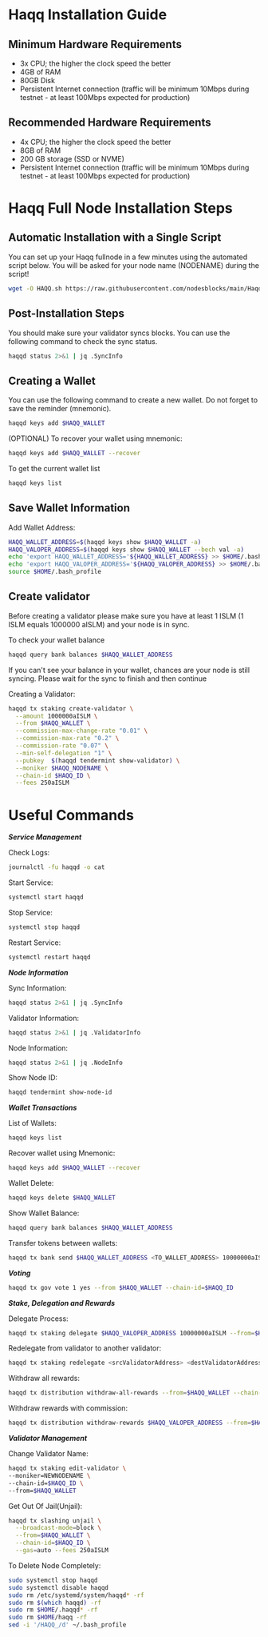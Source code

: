 # Haqq Installation Guide

## Minimum Hardware Requirements

- 3x CPU; the higher the clock speed the better
- 4GB of RAM
- 80GB Disk
- Persistent Internet connection (traffic will be minimum 10Mbps during testnet - at least 100Mbps expected for production)

## Recommended Hardware Requirements

- 4x CPU; the higher the clock speed the better
- 8GB of RAM
- 200 GB storage (SSD or NVME)
- Persistent Internet connection (traffic will be minimum 10Mbps during testnet - at least 100Mbps expected for production)

# Haqq Full Node Installation Steps

## Automatic Installation with a Single Script

You can set up your Haqq fullnode in a few minutes using the automated script below. You will be asked for your node name (NODENAME) during the script!

```bash
wget -O HAQQ.sh https://raw.githubusercontent.com/nodesblocks/main/Haqq-Network/HAQQ && chmod +x HAQQ.sh && ./HAQQ.sh
```
## Post-Installation Steps

You should make sure your validator syncs blocks. You can use the following command to check the sync status.
```bash
haqqd status 2>&1 | jq .SyncInfo
```
## Creating a Wallet
You can use the following command to create a new wallet. Do not forget to save the reminder (mnemonic).
```bash
haqqd keys add $HAQQ_WALLET
```
(OPTIONAL) To recover your wallet using mnemonic:
```bash
haqqd keys add $HAQQ_WALLET --recover
```
To get the current wallet list
```bash
haqqd keys list
```
## Save Wallet Information

Add Wallet Address:
```bash
HAQQ_WALLET_ADDRESS=$(haqqd keys show $HAQQ_WALLET -a)
HAQQ_VALOPER_ADDRESS=$(haqqd keys show $HAQQ_WALLET --bech val -a)
echo 'export HAQQ_WALLET_ADDRESS='${HAQQ_WALLET_ADDRESS} >> $HOME/.bash_profile
echo 'export HAQQ_VALOPER_ADDRESS='${HAQQ_VALOPER_ADDRESS} >> $HOME/.bash_profile
source $HOME/.bash_profile
```
## Create validator

Before creating a validator please make sure you have at least 1 ISLM (1 ISLM equals 1000000 aISLM) and your node is in sync.

To check your wallet balance
```bash
haqqd query bank balances $HAQQ_WALLET_ADDRESS
```
If you can't see your balance in your wallet, chances are your node is still syncing. Please wait for the sync to finish and then continue

Creating a Validator:
```bash
haqqd tx staking create-validator \
  --amount 1000000aISLM \
  --from $HAQQ_WALLET \
  --commission-max-change-rate "0.01" \
  --commission-max-rate "0.2" \
  --commission-rate "0.07" \
  --min-self-delegation "1" \
  --pubkey  $(haqqd tendermint show-validator) \
  --moniker $HAQQ_NODENAME \
  --chain-id $HAQQ_ID \
  --fees 250aISLM
```
# Useful Commands

***Service Management***

Check Logs:
```bash
journalctl -fu haqqd -o cat
```
Start Service:
```bash
systemctl start haqqd
```
Stop Service:
```bash
systemctl stop haqqd
```
Restart Service:
```bash
systemctl restart haqqd
```
***Node Information***

Sync Information:
```bash
haqqd status 2>&1 | jq .SyncInfo
```
Validator Information:
```bash
haqqd status 2>&1 | jq .ValidatorInfo
```
Node Information:
```bash
haqqd status 2>&1 | jq .NodeInfo
```
Show Node ID:
```bash
haqqd tendermint show-node-id
```
***Wallet Transactions***

List of Wallets:
```bash
haqqd keys list
```
Recover wallet using Mnemonic:
```bash
haqqd keys add $HAQQ_WALLET --recover
```
Wallet Delete:
```bash
haqqd keys delete $HAQQ_WALLET
```
Show Wallet Balance:
```bash
haqqd query bank balances $HAQQ_WALLET_ADDRESS
```
Transfer tokens between wallets:
```bash
haqqd tx bank send $HAQQ_WALLET_ADDRESS <TO_WALLET_ADDRESS> 10000000aISLM
```
***Voting***
```bash
haqqd tx gov vote 1 yes --from $HAQQ_WALLET --chain-id=$HAQQ_ID
```
***Stake, Delegation and Rewards***

Delegate Process:
```bash
haqqd tx staking delegate $HAQQ_VALOPER_ADDRESS 10000000aISLM --from=$HAQQ_WALLET --chain-id=$HAQQ_ID --gas=auto --fees 250aISLM
```
Redelegate from validator to another validator:
```bash
haqqd tx staking redelegate <srcValidatorAddress> <destValidatorAddress> 10000000aISLM --from=$HAQQ_WALLET --chain-id=$HAQQ_ID --gas=auto --fees 250aISLM
```
Withdraw all rewards:
```bash
haqqd tx distribution withdraw-all-rewards --from=$HAQQ_WALLET --chain-id=$HAQQ_ID --gas=auto --fees 250aISLM
```
Withdraw rewards with commission:
```bash
haqqd tx distribution withdraw-rewards $HAQQ_VALOPER_ADDRESS --from=$HAQQ_WALLET --commission --chain-id=$HAQQ_ID
```
***Validator Management***

Change Validator Name:
```bash
haqqd tx staking edit-validator \
--moniker=NEWNODENAME \
--chain-id=$HAQQ_ID \
--from=$HAQQ_WALLET
```
Get Out Of Jail(Unjail):
```bash
haqqd tx slashing unjail \
  --broadcast-mode=block \
  --from=$HAQQ_WALLET \
  --chain-id=$HAQQ_ID \
  --gas=auto --fees 250aISLM
```
To Delete Node Completely:
```bash
sudo systemctl stop haqqd
sudo systemctl disable haqqd
sudo rm /etc/systemd/system/haqqd* -rf
sudo rm $(which haqqd) -rf
sudo rm $HOME/.haqqd* -rf
sudo rm $HOME/haqq -rf
sed -i '/HAQQ_/d' ~/.bash_profile
```





















